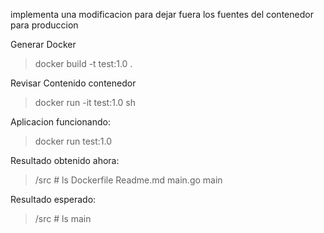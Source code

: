 implementa una modificacion para dejar fuera los fuentes del contenedor para produccion

Generar Docker
> docker build -t test:1.0 .

Revisar Contenido contenedor
> docker run -it test:1.0 sh

Aplicacion funcionando:
> docker run test:1.0

Resultado obtenido ahora:
> /src # ls
> Dockerfile  Readme.md   main.go     main

Resultado esperado:
> /src # ls
> main


